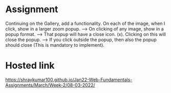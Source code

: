 # Assignment
Continuing on the Gallery, add a functionality. On each of the image, when I click, show in a larger zoom popup. --> On clicking of any image, show in a popup format. --> That popup will have a close icon. (x). Clicking on this will close the popup. --> If you click outside the popup, then also the popup should close (This is mandatory to implement).
# Hosted link
https://shraykumar100.github.io/Jan22-Web-Fundamentals-Assignments/March/Week-2/08-03-2022/